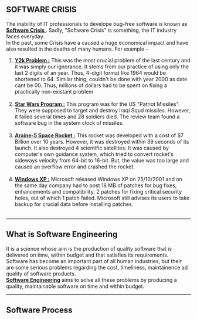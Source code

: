 SOFTWARE CRISIS
---------------
The inability of IT professionals to develope bug-free software is known as <ins><strong>
Software Crisis </strong></ins>. Sadly, "Software Crisis" is something, the IT industry faces 
everyday. <br>
In the past, some Crisis have a caused a huge economical impact and have also resulted in the 
deaths of many humans. For example -

<ol>
	<li> <ins><strong>Y2k Problem :</strong></ins> This was the most crucial problem of
		the last century and it was simply our ignorance. It stems from our practice of
		using only the last 2 digits of an year. Thus, 4-digit format like 1964 would be 
		shortened to 64. Similar thing, couldn't be done with year 2000 as date cant be 00.
		Thus, millions of dollars had to be spent on fixing a practically non-existant 
		problem</li> <br>
	<li> <ins><strong>Star Wars Program :</strong></ins> This program was for the US "Patriot 
		Missiles". They were supposed to target and destroy Iraqi Squd missiles. However, it 
		failed several times and 28 soldiers died. The review team found a software bug in the
		system clock of missiles.</li> <br>
	<li> <ins><strong>Araine-5 Space Rocket :</strong></ins> This rocket was developed with a
		cost of $7 Billion over 10 years. However, it was destroyed within 39 seconds of its 
		launch. It also destroyed 4 scientific satellites. It was caused by computer's own 
		guidance system, which tried to convert rocket's sideways velocity from 64-bit to 16-bit.
		But, the value was too large and caused an overflow error and crashed the rocket.</li> <br>
	<li> <ins><strong>Windows XP :</strong></ins> Microsoft released Windows XP on 25/10/2001 
		and on the same day company had to post 18 MB of patches for bug fixes, enhancements and
		compatibility. 2 patches for fixing critical security holes, out of which 1 patch failed.
		Microsoft still advises its users to take backup for crucial data before installing 
		patches.</li> <br>
</ol>

____

What is Software Engineering
----------------------------

It is a science whose aim is the production of quality software that is delivered on time, within
budget and that satisfies its requirements.<br>
Software has become an important part of all human industries, but their are some serious problems
regarding the cost, timeliness, maintainence ad quality of software products. <br>
<b><u>Software Engineering</u></b> aims to solve all these problems by producing a quality, 
maintainable software on time and within budget.

____

Software Process
---------------

